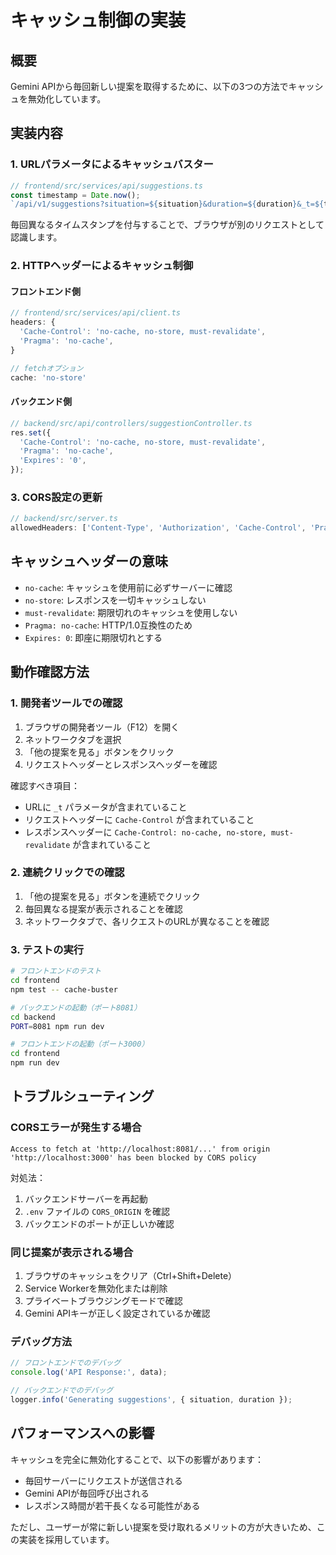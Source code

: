 # キャッシュ制御の実装

## 概要

Gemini APIから毎回新しい提案を取得するために、以下の3つの方法でキャッシュを無効化しています。

## 実装内容

### 1. URLパラメータによるキャッシュバスター

```typescript
// frontend/src/services/api/suggestions.ts
const timestamp = Date.now();
`/api/v1/suggestions?situation=${situation}&duration=${duration}&_t=${timestamp}`
```

毎回異なるタイムスタンプを付与することで、ブラウザが別のリクエストとして認識します。

### 2. HTTPヘッダーによるキャッシュ制御

#### フロントエンド側
```typescript
// frontend/src/services/api/client.ts
headers: {
  'Cache-Control': 'no-cache, no-store, must-revalidate',
  'Pragma': 'no-cache',
}

// fetchオプション
cache: 'no-store'
```

#### バックエンド側
```typescript
// backend/src/api/controllers/suggestionController.ts
res.set({
  'Cache-Control': 'no-cache, no-store, must-revalidate',
  'Pragma': 'no-cache',
  'Expires': '0',
});
```

### 3. CORS設定の更新

```typescript
// backend/src/server.ts
allowedHeaders: ['Content-Type', 'Authorization', 'Cache-Control', 'Pragma'],
```

## キャッシュヘッダーの意味

- `no-cache`: キャッシュを使用前に必ずサーバーに確認
- `no-store`: レスポンスを一切キャッシュしない
- `must-revalidate`: 期限切れのキャッシュを使用しない
- `Pragma: no-cache`: HTTP/1.0互換性のため
- `Expires: 0`: 即座に期限切れとする

## 動作確認方法

### 1. 開発者ツールでの確認

1. ブラウザの開発者ツール（F12）を開く
2. ネットワークタブを選択
3. 「他の提案を見る」ボタンをクリック
4. リクエストヘッダーとレスポンスヘッダーを確認

確認すべき項目：
- URLに `_t` パラメータが含まれていること
- リクエストヘッダーに `Cache-Control` が含まれていること
- レスポンスヘッダーに `Cache-Control: no-cache, no-store, must-revalidate` が含まれていること

### 2. 連続クリックでの確認

1. 「他の提案を見る」ボタンを連続でクリック
2. 毎回異なる提案が表示されることを確認
3. ネットワークタブで、各リクエストのURLが異なることを確認

### 3. テストの実行

```bash
# フロントエンドのテスト
cd frontend
npm test -- cache-buster

# バックエンドの起動（ポート8081）
cd backend
PORT=8081 npm run dev

# フロントエンドの起動（ポート3000）
cd frontend
npm run dev
```

## トラブルシューティング

### CORSエラーが発生する場合

```
Access to fetch at 'http://localhost:8081/...' from origin 'http://localhost:3000' has been blocked by CORS policy
```

対処法：
1. バックエンドサーバーを再起動
2. `.env` ファイルの `CORS_ORIGIN` を確認
3. バックエンドのポートが正しいか確認

### 同じ提案が表示される場合

1. ブラウザのキャッシュをクリア（Ctrl+Shift+Delete）
2. Service Workerを無効化または削除
3. プライベートブラウジングモードで確認
4. Gemini APIキーが正しく設定されているか確認

### デバッグ方法

```javascript
// フロントエンドでのデバッグ
console.log('API Response:', data);

// バックエンドでのデバッグ
logger.info('Generating suggestions', { situation, duration });
```

## パフォーマンスへの影響

キャッシュを完全に無効化することで、以下の影響があります：

- 毎回サーバーにリクエストが送信される
- Gemini APIが毎回呼び出される
- レスポンス時間が若干長くなる可能性がある

ただし、ユーザーが常に新しい提案を受け取れるメリットの方が大きいため、この実装を採用しています。